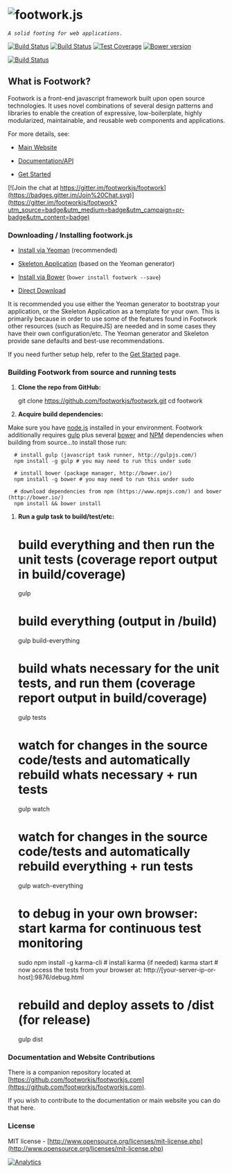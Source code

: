 ![footwork.js](https://raw.github.com/footworkjs/footwork/master/dist/gh-footwork-logo.png)
========

*```A solid footing for web applications.```*

[![Build Status](https://travis-ci.org/footworkjs/footwork.png?branch=master)](https://travis-ci.org/footworkjs/footwork) [![Build Status](https://saucelabs.com/buildstatus/reflectiv?r=4)](https://saucelabs.com/u/reflectiv) [![Test Coverage](https://coveralls.io/repos/github/footworkjs/footwork/badge.svg?branch=master)](https://coveralls.io/github/footworkjs/footwork) [![Bower version](https://badge.fury.io/bo/footwork.svg)](https://badge.fury.io/bo/footwork)

[![Build Status](https://saucelabs.com/browser-matrix/reflectiv.svg?r=7)](https://saucelabs.com/u/reflectiv)

## What is Footwork?

Footwork is a front-end javascript framework built upon open source technologies. It uses novel combinations of several design patterns and libraries to enable the creation of expressive, low-boilerplate, highly modularized, maintainable, and reusable web components and applications.

For more details, see:

* [Main Website](http://footworkjs.com/ "http://footworkjs.com")

* [Documentation/API](http://footworkjs.com/docs/list "Documentation and API information")

* [Get Started](http://footworkjs.com/get-started "Get Started")

[![Join the chat at https://gitter.im/footworkjs/footwork](https://badges.gitter.im/Join%20Chat.svg)](https://gitter.im/footworkjs/footwork?utm_source=badge&utm_medium=badge&utm_campaign=pr-badge&utm_content=badge)

### Downloading / Installing footwork.js

  * [Install via Yeoman](https://github.com/footworkjs/generator-footwork#readme "FootworkJS Yeoman Generator") (recommended)

  * [Skeleton Application](https://github.com/footworkjs/skeleton-app#readme "Skeleton Application") (based on the Yeoman generator)

  * [Install via Bower](http://footworkjs.com/get-started#bower) (```bower install footwork --save```)

  * [Direct Download](http://footworkjs.com/get-started#download)

It is recommended you use either the Yeoman generator to bootstrap your application, or the Skeleton Application as a template for your own. This is primarily because in order to use some of the features found in Footwork other resources (such as RequireJS) are needed and in some cases they have their own configuration/etc. The Yeoman generator and Skeleton provide sane defaults and best-use recommendations.

If you need further setup help, refer to the [Get Started](http://footworkjs.com/get-started "Get Started") page.

### Building Footwork from source and running tests

1. **Clone the repo from GitHub:**
  
      git clone https://github.com/footworkjs/footwork.git
      cd footwork

1. **Acquire build dependencies:**
  
  Make sure you have [node.js](http://nodejs.org/) installed in your environment. Footwork additionally requires [gulp](http://gulpjs.com/) plus several [bower](http://bower.io/) and [NPM](https://www.npmjs.com/) dependencies when building from source...to install those run:
  
      # install gulp (javascript task runner, http://gulpjs.com/)
      npm install -g gulp # you may need to run this under sudo

      # install bower (package manager, http://bower.io/)
      npm install -g bower # you may need to run this under sudo

      # download dependencies from npm (https://www.npmjs.com/) and bower (http://bower.io/)
      npm install && bower install

1. **Run a gulp task to build/test/etc:**
  
      # build everything and then run the unit tests (coverage report output in build/coverage)
      gulp

      # build everything (output in /build)
      gulp build-everything

      # build whats necessary for the unit tests, and run them (coverage report output in build/coverage)
      gulp tests

      # watch for changes in the source code/tests and automatically rebuild whats necessary + run tests
      gulp watch

      # watch for changes in the source code/tests and automatically rebuild everything + run tests
      gulp watch-everything

      # to debug in your own browser: start karma for continuous test monitoring
      sudo npm install -g karma-cli # install karma (if needed)
      karma start # now access the tests from your browser at: http://[your-server-ip-or-host]:9876/debug.html

      # rebuild and deploy assets to /dist (for release)
      gulp dist

### Documentation and Website Contributions

There is a companion repository located at [https://github.com/footworkjs/footworkjs.com](https://github.com/footworkjs/footworkjs.com).

If you wish to contribute to the documentation or main website you can do that here.

### License

MIT license - [http://www.opensource.org/licenses/mit-license.php](http://www.opensource.org/licenses/mit-license.php)

[![Analytics](https://ga-beacon.appspot.com/UA-52543452-1/footwork/GITHUB-ROOT)](https://github.com/footworkjs/ga-beacon)

